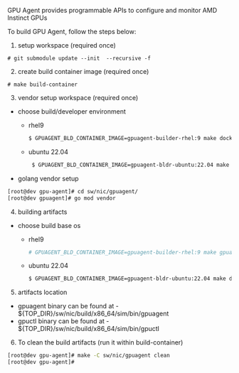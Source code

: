 GPU Agent provides programmable APIs to configure and monitor AMD Instinct GPUs

To build GPU Agent, follow the steps below:

1. setup workspace (required once)

```
# git submodule update --init  --recursive -f
```

2. create build container image (required once)

```
# make build-container
```

3. vendor setup workspace (required once)
  - choose build/developer environment
    - rhel9 
      ```bash
      $ GPUAGENT_BLD_CONTAINER_IMAGE=gpuagent-builder-rhel:9 make docker-shell
      ```

    - ubuntu 22.04
      ```bash
       $ GPUAGENT_BLD_CONTAINER_IMAGE=gpuagent-bldr-ubuntu:22.04 make docker-shell
      ```

  - golang vendor setup
  ```bash
  [root@dev gpu-agent]# cd sw/nic/gpuagent/
  [root@dev gpuagent]# go mod vendor

  ```

4. building artifacts
  - choose build base os
    - rhel9
      ```bash
      # GPUAGENT_BLD_CONTAINER_IMAGE=gpuagent-builder-rhel:9 make gpuagent
      ```

    - ubuntu 22.04
      ```bash
      $ GPUAGENT_BLD_CONTAINER_IMAGE=gpuagent-bldr-ubuntu:22.04 make docker-shell
      ```

5. artifacts location
  - gpuagent binary can be found at - ${TOP_DIR}/sw/nic/build/x86_64/sim/bin/gpuagent
  - gpuctl binary can be found at - ${TOP_DIR}/sw/nic/build/x86_64/sim/bin/gpuctl

6. To clean the build artifacts (run it within build-container)

```bash
[root@dev gpu-agent]# make -C sw/nic/gpuagent clean
[root@dev gpu-agent]# 
```

